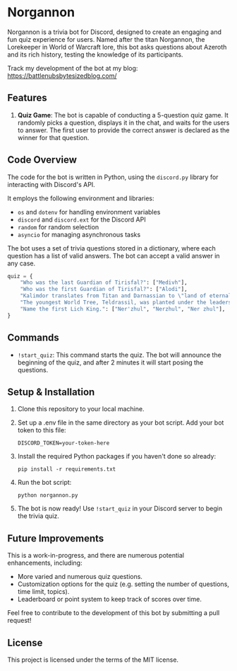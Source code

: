 # Norgannon

Norgannon is a trivia bot for Discord, designed to create an engaging and fun quiz experience for users. Named after the titan Norgannon, the Lorekeeper in World of Warcraft lore, this bot asks questions about Azeroth and its rich history, testing the knowledge of its participants.

Track my development of the bot at my blog: https://battlenubsbytesizedblog.com/

## Features

1. **Quiz Game**: The bot is capable of conducting a 5-question quiz game. It randomly picks a question, displays it in the chat, and waits for the users to answer. The first user to provide the correct answer is declared as the winner for that question. 

## Code Overview

The code for the bot is written in Python, using the `discord.py` library for interacting with Discord's API.

It employs the following environment and libraries:

- `os` and `dotenv` for handling environment variables
- `discord` and `discord.ext` for the Discord API
- `random` for random selection
- `asyncio` for managing asynchronous tasks

The bot uses a set of trivia questions stored in a dictionary, where each question has a list of valid answers. The bot can accept a valid answer in any case.

```python
quiz = {
    "Who was the last Guardian of Tirisfal?": ["Medivh"],
    "Who was the first Guardian of Tirisfal?": ["Alodi"],
    "Kalimdor translates from Titan and Darnassian to \"land of eternal ____.\"": ["starlight"],
    "The youngest World Tree, Teldrassil, was planted under the leadership of Archdruid ____.": ["Fandral Staghelm", "Fandral", "Staghelm"],
    "Name the first Lich King.": ["Ner'zhul", "Nerzhul", "Ner zhul"],
}
```

## Commands

- `!start_quiz`: This command starts the quiz. The bot will announce the beginning of the quiz, and after 2 minutes it will start posing the questions.

## Setup & Installation

1. Clone this repository to your local machine.

2. Set up a .env file in the same directory as your bot script. Add your bot token to this file:

    ```
    DISCORD_TOKEN=your-token-here
    ```

3. Install the required Python packages if you haven't done so already:

    ```
    pip install -r requirements.txt
    ```

4. Run the bot script:

    ```
    python norgannon.py
    ```

5. The bot is now ready! Use `!start_quiz` in your Discord server to begin the trivia quiz.

## Future Improvements

This is a work-in-progress, and there are numerous potential enhancements, including:

- More varied and numerous quiz questions.
- Customization options for the quiz (e.g. setting the number of questions, time limit, topics).
- Leaderboard or point system to keep track of scores over time.

Feel free to contribute to the development of this bot by submitting a pull request!

## License

This project is licensed under the terms of the MIT license.
